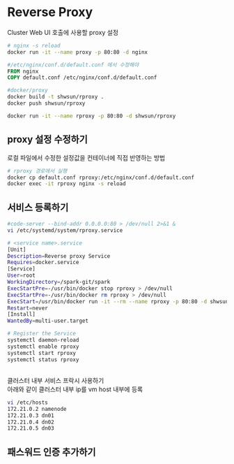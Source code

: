 # Reverse Proxy  
Cluster Web UI 호출에 사용할 proxy 설정  


```bash
# nginx -s reload
docker run -it --name proxy -p 80:80 -d nginx
```

```Dockerfile
#/etc/nginx/conf.d/default.conf 에서 수정해야 
FROM nginx
COPY default.conf /etc/nginx/conf.d/default.conf
```


```bash
#docker/proxy 
docker build -t shwsun/rproxy .
docker push shwsun/rproxy

docker run -it --name rproxy -p 80:80 -d shwsun/rproxy

```

## proxy 설정 수정하기 
로컬 파일에서 수정한 설정값을 컨테이너에 직접 반영하는 방법  
```bash
# rproxy 경로에서 실행 
docker cp default.conf rproxy:/etc/nginx/conf.d/default.conf
docker exec -it rproxy nginx -s reload
```


## 서비스 등록하기  
```bash
#code-server --bind-addr 0.0.0.0:80 > /dev/null 2>&1 &  
vi /etc/systemd/system/rproxy.service

# <service name>.service
[Unit]
Description=Reverse proxy Service
Requires=docker.service
[Service]
User=root
WorkingDirectory=/spark-git/spark
ExecStartPre=-/usr/bin/docker stop rproxy > /dev/null
ExecStartPre=-/usr/bin/docker rm rproxy > /dev/null
ExecStart=/usr/bin/docker run -it --rm --name rproxy -p 80:80 -d shwsun/rproxy
Restart=never
[Install]
WantedBy=multi-user.target

# Register the Service
systemctl daemon-reload
systemctl enable rproxy
systemctl start rproxy
systemctl status rproxy
```

##  
클러스터 내부 서비스 프락시 사용하기  
아래와 같이 클러스터 내부 ip를 vm host 내부에 등록  
```bash
vi /etc/hosts
172.21.0.2 namenode
172.21.0.3 dn01
172.21.0.4 dn02
172.21.0.5 dn03
```



## 패스워드 인증 추가하기  

